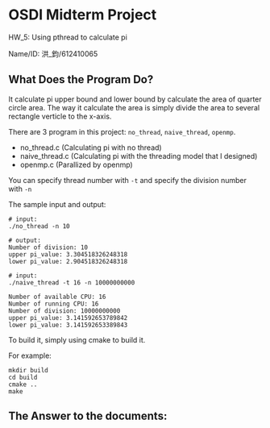 # OSDI Midterm Project

HW_5: Using pthread to calculate pi

Name/ID: 洪_鈞/612410065

## What Does the Program Do?

It calculate pi upper bound and lower bound by calculate the area of quarter circle area. The way it calculate the area is simply divide the area to several rectangle verticle to the x-axis.

There are 3 program in this project: ```no_thread```, ```naive_thread```, ```openmp```.

- no_thread.c (Calculating pi with no thread)
- naive_thread.c (Calculating pi with the threading model that I designed)
- openmp.c (Parallized by openmp)

You can specify thread number with ```-t``` and specify the division number with ```-n```

The sample input and output:

```
# input:
./no_thread -n 10
```

```
# output:
Number of division: 10
upper pi_value: 3.304518326248318
lower pi_value: 2.904518326248318
```

```
# input:
./naive_thread -t 16 -n 10000000000
```

```
Number of available CPU: 16
Number of running CPU: 16
Number of division: 10000000000
upper pi_value: 3.141592653789842
lower pi_value: 3.141592653389843
```

To build it, simply using cmake to build it.

For example:

```
mkdir build
cd build
cmake ..
make
```

## The Answer to the documents:

